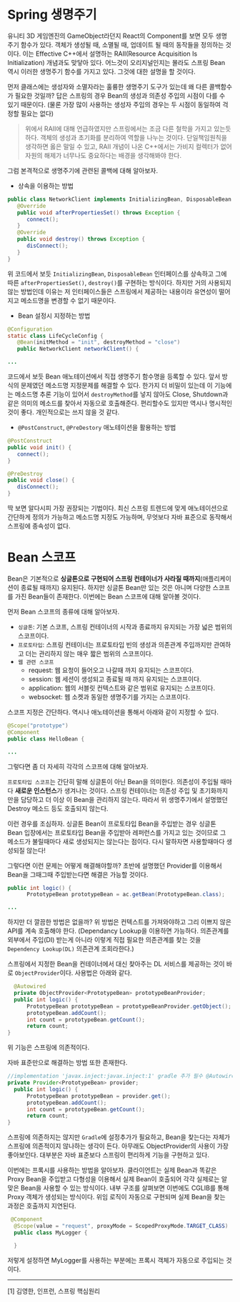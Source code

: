 # Spring 생명주기

유니티 3D 게임엔진의 GameObject라던지 React의 Component를 보면 모두 생명주기 함수가 있다. 객체가 생성될 때, 소멸될 때, 업데이트 될 때의 동작들을 정의하는 것이다. 이는 Effective C++에서 설명하는 RAII(Resource Acquisition Is Initialization) 개념과도 맞닿아 있다. 어느것이 오리지널인지는 몰라도 스프링 Bean 역시 이러한 생명주기 함수를 가지고 있다. 그것에 대한 설명을 할 것이다.

먼저 클래스에는 생성자와 소멸자라는 훌륭한 생명주기 도구가 있는데 왜 다른 콜백함수가 필요한 것일까? 답은 스프링의 경우 Bean의 생성과 의존성 주입의 시점이 다를 수 있기 때문이다. (물론 가장 많이 사용하는 생성자 주입의 경우는 두 시점이 동일하여 걱정할 필요는 없다)

> 위에서 RAII에 대해 언급하였지만 스프링에서는 조금 다른 철학을 가지고 있는듯하다. 객체의 생성과 초기화를 분리하여 역할을 나누는 것이다. 단일책임원칙을 생각하면 옳은 말일 수 있고, RAII 개념이 나온 C++에서는 가비지 컬렉터가 없어 자원의 해제가 너무나도 중요하다는 배경을 생각해봐야 한다.

그럼 본격적으로 생명주기에 관련된 콜백에 대해 알아보자.

- 상속을 이용하는 방법

```java
public class NetworkClient implements InitializingBean, DisposableBean {
   @Override
   public void afterPropertiesSet() throws Exception {
      connect();
   }
   @Override
   public void destroy() throws Exception {
      disConnect();
   }
}
```

위 코드에서 보듯 `InitializingBean`, `DisposableBean` 인터페이스를 상속하고 그에 따른 `afterPropertiesSet()`, `destroy()`를 구현하는 방식이다. 하지만 거의 사용되지 않는 방법인데 이유는 저 인터페이스들은 스프링에서 제공하는 내용이라 유연성이 떨어지고 메소드명을 변경할 수 없기 때문이다.

- Bean 설정시 지정하는 방법

```java
@Configuration
static class LifeCycleConfig {
   @Bean(initMethod = "init", destroyMethod = "close")
   public NetworkClient networkClient() {

...
```

코드에서 보듯 Bean 애노테이션에서 직접 생명주기 함수명을 등록할 수 있다. 앞서 방식의 문제였던 메소드명 지정문제를 해결할 수 있다. 한가지 더 비밀이 있는데 이 기능에는 메소드명 추론 기능이 있어서 `destroyMethod`를 넣지 않아도 Close, Shutdown과 같은 의미의 메소드를 찾아서 자동으로 호출해준다. 편리할수도 있지만 역시나 명시적인 것이 좋다. 개인적으로는 쓰지 않을 것 같다.

- `@PostConstruct`, `@PreDestory` 애노테이션을 활용하는 방법

```java
@PostConstruct
public void init() {
   connect();
}

@PreDestroy
public void close() {
   disConnect();
}
```

딱 보면 알다시피 가장 권장되는 기법이다. 최신 스프링 트렌드에 맞게 애노테이션으로 간단하게 정의가 가능하고 메소드명 지정도 가능하며, 무엇보다 자바 표준으로 동작해서 스프링에 종속성이 없다.

# Bean 스코프

Bean은 기본적으로 **싱글톤으로 구현되어 스프링 컨테이너가 사라질 때까지**(애플리케이션이 종료될 때까지) 유지된다. 하지만 싱글톤 Bean만 있는 것은 아니며 다양한 스코프를 가진 Bean들이 존재한다. 이번에는 Bean 스코프에 대해 알아볼 것이다.

먼저 Bean 스코프의 종류에 대해 알아보자.

- `싱글톤`: 기본 스코프, 스프링 컨테이너의 시작과 종료까지 유지되는 가장 넓은 범위의 스코프이다.
- `프로토타입`: 스프링 컨테이너는 프로토타입 빈의 생성과 의존관계 주입까지만 관여하고 더는 관리하지 않는 매우 짧은 범위의 스코프이다.
- `웹 관련 스코프`
  - request: 웹 요청이 들어오고 나갈때 까지 유지되는 스코프이다.
  - session: 웹 세션이 생성되고 종료될 때 까지 유지되는 스코프이다.
  - application: 웹의 서블릿 컨텍스트와 같은 범위로 유지되는 스코프이다.
  - websocket: 웹 소켓과 동일한 생명주기를 가지는 스코프이다.

스코프 지정은 간단하다. 역시나 애노테이션을 통해서 아래와 같이 지정할 수 있다.

```java
@Scope("prototype")
@Component
public class HelloBean {

...
```

그렇다면 좀 더 자세히 각각의 스코프에 대해 알아보자.

`프로토타입 스코프`는 간단히 말해 싱글톤이 아닌 Bean을 의미한다. 의존성이 주입될 때마다 **새로운 인스턴스**가 생겨나는 것이다. 스프링 컨테이너는 의존성 주입 및 초기화까지만을 담당하고 더 이상 이 Bean을 관리하지 않는다. 따라서 위 생명주기에서 설명했던 Destroy 메소드 등도 호출되지 않는다.

이런 경우를 조심하자. 싱글톤 Bean이 프로토타입 Bean을 주입받는 경우 싱글톤 Bean 입장에서는 프로토타입 Bean을 주입받아 레퍼런스를 가지고 있는 것이므로 그 메소드가 불릴때마다 새로 생성되지는 않는다는 점이다. 다시 말하자면 사용할때마다 생성되질 않는다!

그렇다면 이런 문제는 어떻게 해결해야할까? 초반에 설명했던 Provider를 이용해서 Bean을 그때그때 주입받는다면 해결은 가능할 것이다.

```java
public int logic() {
      PrototypeBean prototypeBean = ac.getBean(PrototypeBean.class);

...
```

하지만 더 깔끔한 방법은 없을까? 위 방법은 컨텍스트를 가져와야하고 그리 이쁘지 않은 API를 계속 호출해야 한다. (Dependancy Lookup을 이용하면 가능하다. 의존관계를 외부에서 주입(DI) 받는게 아니라 이렇게 직접 필요한 의존관계를 찾는 것을 `Dependency Lookup(DL)` 의존관계 조회라한다.)

스프링에서 지정한 Bean을 컨테이너에서 대신 찾아주는 DL 서비스를 제공하는 것이 바로 `ObjectProvider`이다. 사용법은 아래와 같다.

```java
  @Autowired
  private ObjectProvider<PrototypeBean> prototypeBeanProvider;
  public int logic() {
      PrototypeBean prototypeBean = prototypeBeanProvider.getObject();
      prototypeBean.addCount();
      int count = prototypeBean.getCount();
      return count;
}
```

위 기능은 스프링에 의존적이다.

자바 표준만으로 해결하는 방법 또한 존재한다.

```java
//implementation 'javax.inject:javax.inject:1' gradle 추가 필수 @Autowired
private Provider<PrototypeBean> provider;
  public int logic() {
      PrototypeBean prototypeBean = provider.get();
      prototypeBean.addCount();
      int count = prototypeBean.getCount();
      return count;
}
```

스프링에 의존하지는 않지만 `Gradle`에 설정추가가 필요하고, Bean을 찾는다는 자체가 스프링에 의존적이지 않나하는 생각이 든다. 아무래도 ObjectProvider의 사용이 가장 좋아보인다. 대부분은 자바 표준보다 스프링이 편리하게 기능을 구현하고 있다.

이번에는 프록시를 사용하는 방법을 알아보자. 클라이언트는 실제 Bean과 똑같은 Proxy Bean을 주입받고 다형성을 이용해서 실제 Bean이 호출되어 각각 실제로는 알맞은 Bean을 사용할 수 있는 방식이다. 내부 구조를 살펴보면 이번에도 CGLIB를 통해 Proxy 객체가 생성되는 방식이다. 위임 로직이 자동으로 구현되며 실제 Bean을 찾는 과정은 호출까지 지연된다.

```java
 @Component
  @Scope(value = "request", proxyMode = ScopedProxyMode.TARGET_CLASS)
  public class MyLogger {

  }
```

저렇게 설정하면 MyLogger를 사용하는 부분에는 프록시 객체가 자동으로 주입되는 것이다.

---

[1] 김영한, 인프런, 스프링 핵심원리
